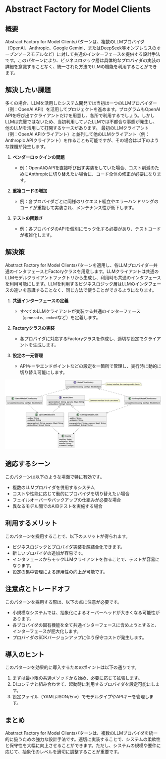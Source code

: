 # Abstract Factory for Model Clients

## 概要

Abstract Factory for Model Clientsパターンは、複数のLLMプロバイダ（OpenAI、Anthropic、Google Gemini、またはDeepSeek等オンプレミスのオープンソースモデルなど）に対して共通のインターフェースを提供する設計手法です。このパターンにより、ビジネスロジック層は具体的なプロバイダの実装の詳細を意識することなく、統一された方法でLLMの機能を利用することができます。

## 解決したい課題

多くの場合、LLMを活用したシステム開発では当初は一つのLLMプロバイダー（例：OpenAI API）を活用してプロジェクトを進めます。プログラムもOpenAI APIを呼び出すクライアントだけを用意し、各所で利用するでしょう。しかしLLMは完璧ではないため、当初利用していたLLMでは不都合な事態が発生し、他のLLMを活用して打開するケースがあります。
最初のLLMクライアント（例：OpenAI APIクライアント）と並列して他のLLMクライアント（例：Anthropic APIクライアント）を作ることも可能ですが、その場合は以下のような課題が発生します。

1. **ベンダーロックインの問題**
   - 例：OpenAIのAPIを直接呼び出す実装をしていた場合、コスト削減のためにAnthropicに切り替えたい場合に、コード全体の修正が必要になります。

2. **重複コードの増加**
   - 例：各プロバイダごとに同様のリクエスト組立やエラーハンドリングのコードが重複して実装され、メンテナンス性が低下します。

3. **テストの困難さ**
   - 例：各プロバイダのAPIを個別にモック化する必要があり、テストコードが複雑化します。

## 解決策

Abstract Factory for Model Clientsパターンを適用し、各LLMプロバイダー共通のインタフェースとFactoryクラスを用意します。LLMクライアントは共通のLLMモデルクライアントファクトリから生成し、利用時も共通のインタフェースを利用可能にします。LLMを利用するビジネスロジック層はLLMのインタフェースの違いを意識することなく、同じ方法で使うことができるようになります。

1. **共通インターフェースの定義**
   - すべてのLLMクライアントが実装する共通のインターフェース（`generate`、`embed`など）を定義します。

2. **Factoryクラスの実装**
   - 各プロバイダに対応するFactoryクラスを作成し、適切な設定でクライアントを生成します。

3. **設定の一元管理**
   - APIキーやエンドポイントなどの設定を一箇所で管理し、実行時に動的に切り替え可能にします。

![img](./uml/images/abstract_factory_for_model_clients_pattern.png)

## 適応するシーン

このパターンは以下のような場面で特に有効です。

- 複数のLLMプロバイダを併用するシステム
- コストや性能に応じて動的にプロバイダを切り替えたい場合
- フェイルオーバーやバックアップの仕組みが必要な場合
- 異なるモデル間でのA/Bテストを実施する場合

## 利用するメリット

このパターンを採用することで、以下のメリットが得られます。

- ビジネスロジックとプロバイダ実装を疎結合化できます。
- 新しいプロバイダの追加が容易です。
- インタフェースからモックLLMクライアントを作ることで、テストが容易になります。
- 設定の集中管理による運用性の向上が可能です。

## 注意点とトレードオフ

このパターンを採用する際は、以下の点に注意が必要です。

- 小規模なシステムでは、抽象化によるオーバーヘッドが大きくなる可能性があります。
- 各プロバイダの固有機能を全て共通インターフェースに含めようとすると、インターフェースが肥大化します。
- プロバイダのSDKバージョンアップに伴う保守コストが発生します。

## 導入のヒント

このパターンを効果的に導入するためのポイントは以下の通りです。

1. まずは最小限の共通メソッドから始め、必要に応じて拡張します。
2. DIコンテナと組み合わせて、起動時に利用するプロバイダを設定可能にします。
3. 設定ファイル（YAML/JSON/Env）でモデルタイプやAPIキーを管理します。

## まとめ

Abstract Factory for Model Clientsパターンは、複数のLLMプロバイダを統一的に扱うための強力な設計手法です。適切に実装することで、システムの柔軟性と保守性を大幅に向上させることができます。ただし、システムの規模や要件に応じて、抽象化のレベルを適切に調整することが重要です。
